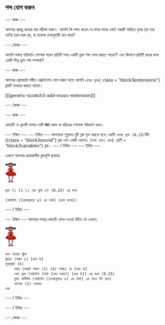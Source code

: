 ## শব্দ যোগ করুন

\--- কাজ \---

আপনার প্রকল্প কয়েক বার পরীক্ষা করুন। আপনি কি লক্ষ্য করেন যে মাঝে মাঝে একই নম্বরটি সারিতে দুবার (বা তার বেশি) চয়ন করা হয়, যা ক্রমকে ক্রমানুযায়ী মনে করে?

\--- /কাজ \---

আপনি অক্ষর পরিবর্তন পোশাক পরেন প্রতিটি সময় একটি ড্রাম শব্দ খেলা করতে পারেন? এবং কিভাবে প্রতিটি রঙের জন্য একটি ভিন্ন ড্রাম শব্দ সম্পর্কে?

\--- কাজ \---

আপনার প্রোজেক্টে সঙ্গীত এক্সটেনশন যোগ করুন যাতে আপনি `খেলার ড্রাম`{: class = "block3extensions"} ব্লকটি ব্যবহার করতে পারেন।

[[[generic-scratch3-add-music-extension]]]

\--- /কাজ \---

\--- কাজ \---

কোডটি যে ড্রামটি চালায় সেটি **মত** কোড যা চরিত্রের পোশাক পরিবর্তন করে।

\--- ইঙ্গিত \--- \--- ইঙ্গিত \--- আপনাকে শুধুমাত্র দুটি ব্লক যুক্ত করতে হবে: একটি `খেলার ড্রাম (0.25)`বীট ({class = "block3sound"} ব্লক এবং একটি `আইটেম (দৈর্ঘ্য ক্রম) ক্রম`{: শ্রেণী = "block3variables"} ব্লক। \--- / ইঙ্গিত \--- \--- ইঙ্গিত \---

এখানে আপনার প্রয়োজনীয় ব্লকগুলি রয়েছে:

![নর্তকী](images/ballerina.png)

```blocks3
ড্রাম (\ (1 \) স্নের ড্রাম v) (0.25) এর জন্য

(আইটেম ([ক্রমানুসারে v] এর দৈর্ঘ্য) [ক্রম বনাম])
```

\--- / ইঙ্গিত \---

\--- ইঙ্গিত \--- আপনার সমাপ্ত কোডটি কেমন হওয়া উচিত তা এখানে:

![নর্তকী](images/ballerina.png)

```blocks3
যখন পতাকা ক্লিক
মুছতে (সমস্ত v) [ক্রম V]
পুনরাবৃত্তি (5)
    অ্যাড (বাছাই র্যান্ডম (1) (4) পর্যন্ত) কে [ক্রম V]
    খেলা ড্রাম (আইটেম (দৈর্ঘ্য [ক্রম বনাম]) [ক্রম V]] এর জন্য (0.25)
    সুইচ কস্টিউম (আইটেম ([ক্রমানুসারে v] এর দৈর্ঘ্য] এর সাথে বিট করে)
    অপেক্ষা (1) সেকেন্ড
শেষ
```

\--- / ইঙ্গিত \---

\--- / ইঙ্গিত \---

\--- /কাজ \---